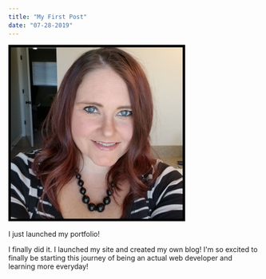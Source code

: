 ```yaml
---
title: "My First Post"
date: "07-28-2019"
---
```


![Me](../images/photo.png)

I just launched my portfolio!

I finally did it. I launched my site and created my own blog! I'm so excited to finally be starting this journey of being an actual web developer and learning more everyday!
